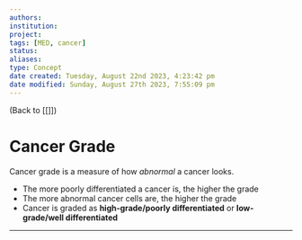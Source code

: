 ```yaml
---
authors: 
institution: 
project: 
tags: [MED, cancer]
status: 
aliases: 
type: Concept
date created: Tuesday, August 22nd 2023, 4:23:42 pm
date modified: Sunday, August 27th 2023, 7:55:09 pm
---
```


(Back to [[]])

# Cancer Grade

Cancer grade is a measure of how _abnormal_ a cancer looks.
- The more poorly differentiated a cancer is, the higher the grade
- The more abnormal cancer cells are, the higher the grade
- Cancer is graded as **high-grade/poorly differentiated** or **low-grade/well differentiated**

---
